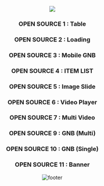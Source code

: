 
<div align="center">
<img src="https://capsule-render.vercel.app/api?type=waving&height=300&color=111&text=LIST&fontAlign=50&fontColor=fff" />

### OPEN SOURCE 1 : Table

### OPEN SOURCE 2 : Loading

### OPEN SOURCE 3 : Mobile GNB

### OPEN SOURCE 4 : ITEM LIST

### OPEN SOURCE 5 : Image Slide

### OPEN SOURCE 6 : Video Player

### OPEN SOURCE 7 : Multi Video

### OPEN SOURCE 9 : GNB (Multi)

### OPEN SOURCE 10 : GNB (Single)

### OPEN SOURCE 11 : Banner

![footer](https://capsule-render.vercel.app/api?section=footer&type=waving&height=200&color=000)
</div>



<!--
**JoSungHyeon/JoSungHyeon** is a ✨ _special_ ✨ repository because its `README.md` (this file) appears on your GitHub profile.

Here are some ideas to get you started:

- 🔭 I’m currently working on ...
- 🌱 I’m currently learning ...
- 👯 I’m looking to collaborate on ...
- 🤔 I’m looking for help with ...
- 💬 Ask me about ...
- 📫 How to reach me: ...
- 😄 Pronouns: ...
- ⚡ Fun fact: ...
-->

